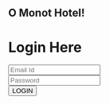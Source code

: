 <html>

<head>
    <title>Login Hotel</title>
    <link rel="stylesheet" href="style.css">
    <link rel="stylesheet" href="https://stackpath.bootstrapcdn.com/font-awesome/4.7.0/css/font-awesome.min.css">
</head>

<body>
    <div class="form-box">
        <h2>O Monot Hotel!</h2>
        <h1>Login Here</h1>
        <div class="input-box">
            <i class="fa fa-envelope-o"></i>
            <input type="email" placeholder="Email Id">
        </div>
        <div class="input-box">
            <i class="fa fa-key"></i>
            <input type="password" placeholder="Password" id="myInput">
            <span class="eye" onclick="myFunction()">
            <i id="hide1" class="fa fa-eye"></i>
            <i id="hide2" class="fa fa-eye-slash" aria-hidden="true"></i>
        </span>
        </div>
        <button type="button" class="login-btn">LOGIN</button>
    </div>
    <script>
        function myFunction(){
            var x = document.getElementById("myInput");
            var y = document.getElementById("hide1");
            var z = document.getElementById("hide2");

            if(x.type === 'password'){
                x.type = "text";
                y.style.display = "block";
                z.style.display = "none";
            }
            else{
                x.type = "password";
                y.style.display = "none";
                z.style.display = "block";
            }
        }
    </script>
</body>
</html>
